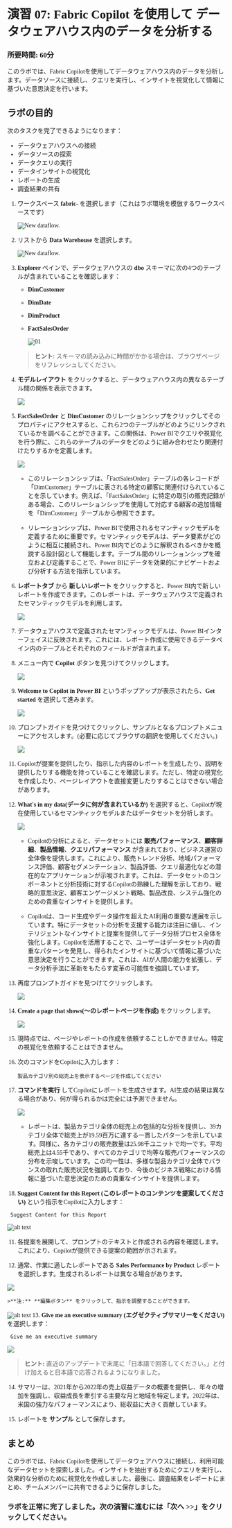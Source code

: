<div style="font-family: 'Meiryo'">

# 演習 07: Fabric Copilot を使用して データウェアハウス内のデータを分析する

### 所要時間: 60分

このラボでは、Fabric Copilotを使用してデータウェアハウス内のデータを分析します。データソースに接続し、クエリを実行し、インサイトを視覚化して情報に基づいた意思決定を行います。

## ラボの目的

次のタスクを完了できるようになります：

- データウェアハウスへの接続  
- データソースの探索  
- データクエリの実行  
- データインサイトの視覚化  
- レポートの生成  
- 調査結果の共有  

1. ワークスペース **fabric-<inject key="DeploymentID" enableCopy="false"/>** を選択します（これはラボ環境を模倣するワークスペースです）

   ![New dataflow.](./Images/08/26.png)
 
1. リストから **Data Warehouse<inject key="DeploymentID" enableCopy="false"/>** を選択します。

   ![New dataflow.](./Images/08/33.png)

1. **Explorer** ペインで、データウェアハウスの **dbo** スキーマに次の4つのテーブルが含まれていることを確認します：
   
    - **DimCustomer**

    - **DimDate**

    - **DimProduct**

    - **FactSalesOrder**

      ![01](./Images/08/Pg4-T2-S9.png)  

    > **ヒント**: スキーマの読み込みに時間がかかる場合は、ブラウザページをリフレッシュしてください。
 
1. **モデルレイアウト** をクリックすると、データウェアハウス内の異なるテーブル間の関係を表示できます。

    ![](./Images/08/pg-8.png)

1. **FactSalesOrder** と **DimCustomer** のリレーションシップをクリックしてそのプロパティにアクセスすると、これら2つのテーブルがどのようにリンクされているかを調べることができます。この関係は、Power BIでクエリや視覚化を行う際に、これらのテーブルのデータをどのように組み合わせたり関連付けたりするかを定義します。

     ![](./Images/08/10.png)

    - このリレーションシップは、「FactSalesOrder」テーブルの各レコードが「DimCustomer」テーブルに表される特定の顧客に関連付けられていることを示しています。例えば、「FactSalesOrder」に特定の取引の販売記録がある場合、このリレーションシップを使用して対応する顧客の追加情報を「DimCustomer」テーブルから参照できます。

    - リレーションシップは、Power BIで使用されるセマンティックモデルを定義するために重要です。セマンティックモデルは、データ要素がどのように相互に接続され、Power BI内でどのように解釈されるべきかを概説する設計図として機能します。テーブル間のリレーションシップを確立および定義することで、Power BIにデータを効果的にナビゲートおよび分析する方法を指示しています。
 
1. **レポートタブ** から **新しいレポート** をクリックすると、Power BI内で新しいレポートを作成できます。このレポートは、データウェアハウスで定義されたセマンティックモデルを利用します。
 
   ![](./Images/08/pg-08-1.png)
   

1. データウェアハウスで定義されたセマンティックモデルは、Power BIインターフェイスに反映されます。これには、レポート作成に使用できるデータペイン内のテーブルとそれぞれのフィールドが含まれます。

2. メニュー内で **Copilot** ボタンを見つけてクリックします。

   ![](./Images/08/13.png)
    

1. **Welcome to Copilot in Power BI** というポップアップが表示されたら、**Get started** を選択して進みます。

   ![](./Images/08/14.png)

2. プロンプトガイドを見つけてクリックし、サンプルとなるプロンプトメニューにアクセスします。(必要に応じてブラウザの翻訳を使用してください。)

   ![](./Images/08/15.png)

3. Copilotが提案を提供したり、指示した内容のレポートを生成したり、説明を提供したりする機能を持っていることを確認します。ただし、特定の視覚化を作成したり、ページレイアウトを直接変更したりすることはできない場合があります。

4. **What's in my data(データに何が含まれているか)** を選択すると、Copilotが現在使用しているセマンティックモデルまたはデータセットを分析します。

   ![](./Images/08/16.png)
    

   - Copilotの分析によると、データセットには **販売パフォーマンス**、**顧客詳細**、**製品情報**、**クエリパフォーマンス** が含まれており、ビジネス運営の全体像を提供します。これにより、販売トレンド分析、地域パフォーマンス評価、顧客セグメンテーション、製品評価、クエリ最適化などの潜在的なアプリケーションが示唆されます。これは、データセットのコンポーネントと分析技術に対するCopilotの熟練した理解を示しており、戦略的意思決定、顧客エンゲージメント戦略、製品改良、システム強化のための貴重なインサイトを提供します。
    
   - Copilotは、コード生成やデータ操作を超えたAI利用の重要な進展を示しています。特にデータセットの分析を支援する能力は注目に値し、インテリジェントなインサイトと提案を提供してデータ分析プロセス全体を強化します。Copilotを活用することで、ユーザーはデータセット内の貴重なパターンを発見し、得られたインサイトに基づいて情報に基づいた意思決定を行うことができます。これは、AIが人間の能力を拡張し、データ分析手法に革新をもたらす変革の可能性を強調しています。
 
5. 再度プロンプトガイドを見つけてクリックします。
  
   ![](./Images/08/15.png)

6. **Create a page that shows(～のレポートページを作成)** をクリックします。

    ![](./Images/08/17.png)
    
7. 現時点では、ページやレポートの作成を依頼することしかできません。特定の視覚化を依頼することはできません。
 
8. 次のコマンドをCopilotに入力します：
  
    ```
    製品カテゴリ別の総売上を表示するページを作成してください
    ```
 
9. **コマンドを実行** してCopilotにレポートを生成させます。AI生成の結果は異なる場合があり、何が得られるかは完全には予測できません。

    ![](./Images/08/18.png)

   - レポートは、製品カテゴリ全体の総売上の包括的な分析を提供し、39カテゴリ全体で総売上が19.59百万に達する一貫したパターンを示しています。同様に、各カテゴリの販売数量は25.98千ユニットで均一です。平均総売上は4.55千であり、すべてのカテゴリで均等な販売パフォーマンスの分布を示唆しています。この均一性は、多様な製品カテゴリ全体でバランスの取れた販売状況を強調しており、今後のビジネス戦略における情報に基づいた意思決定のための貴重なインサイトを提供します。
   
10.  **Suggest Content for this Report (このレポートのコンテンツを提案してください)** という指示をCopilotに入力します：

   ```
    Suggest Content for this Report
   ```
 
   ![alt text](./Images/08/19.png)

11. 各提案を展開して、プロンプトのテキストと作成される内容を確認します。これにより、Copilotが提供できる提案の範囲が示されます。
 
12. 通常、作業に適したレポートである **Sales Performance by Product** レポートを選択します。生成されるレポートは異なる場合があります。
 
   ![](./Images/08/22.png)
  
    >**注:** **編集ボタン** をクリックして、指示を調整することができます。
   
   ![alt text](./Images/08/23.png)
13. **Give me an executive summary (エグゼクティブサマリーをください)** を選択します：

   ```
    Give me an executive summary
   ```

   ![](./Images/08/24.png)

   > **ヒント:** 直近のアップデートで末尾に「日本語で回答してください。」と付け加えると日本語で応答されるようになりました。

14. サマリーは、2021年から2022年の売上収益データの概要を提供し、年々の増加を強調し、収益成長を牽引する主要な月と地域を特定します。2022年は、米国の強力なパフォーマンスにより、総収益に大きく貢献しています。

15. レポートを **サンプル** として保存します。

## まとめ

このラボでは、Fabric Copilotを使用してデータウェアハウスに接続し、利用可能なデータセットを探索しました。インサイトを抽出するためにクエリを実行し、効果的な分析のために視覚化を作成しました。最後に、調査結果をレポートにまとめ、チームメンバーに共有できるように保存しました。

### ラボを正常に完了しました。次の演習に進むには「次へ >>」をクリックしてください。

</div>
